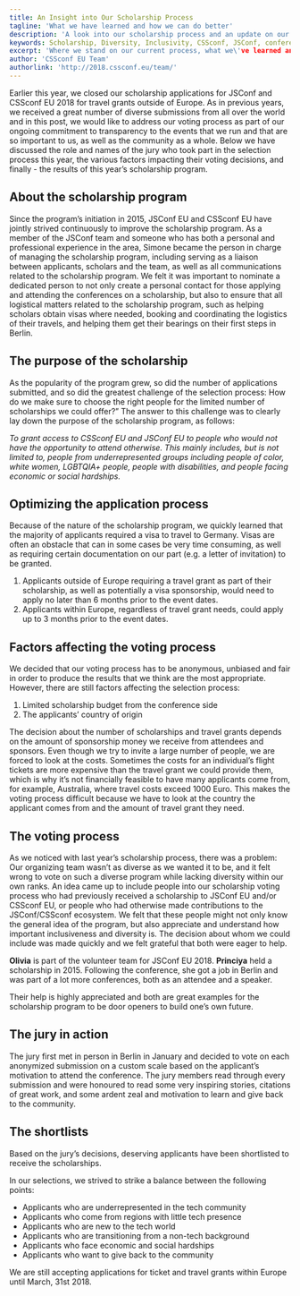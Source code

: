 ```yaml
---
title: An Insight into Our Scholarship Process
tagline: 'What we have learned and how we can do better'
description: 'A look into our scholarship process and an update on our progress'
keywords: Scholarship, Diversity, Inclusivity, CSSconf, JSConf, conference
excerpt: 'Where we stand on our current process, what we\'ve learned and how we\'re improving'
author: 'CSSconf EU Team'
authorlink: 'http://2018.cssconf.eu/team/'
---
```


Earlier this year, we closed our scholarship applications for JSConf and CSSconf EU 2018 for travel grants outside of Europe. As in previous years, we received a great number of diverse submissions from all over the world and in this post, we would like to address our voting process as part of our ongoing commitment to transparency to the events that we run and that are so important to us, as well as the community as a whole. Below we have discussed the role and names of the jury who took part in the selection process this year, the various factors impacting their voting decisions, and finally - the results of this year’s scholarship program.

## About the scholarship program

Since the program’s initiation in 2015, JSConf EU and CSSconf EU have jointly strived continuously to improve the scholarship program. As a member of the JSConf team and someone who has both a personal and professional experience in the area, Simone became the person in charge of managing the scholarship program, including serving as a liaison between applicants, scholars and the team, as well as  all communications related to the scholarship program. We felt it was important to nominate a dedicated person to not only create a personal contact for those applying and attending the conferences on a scholarship, but also to ensure that all logistical matters related to the scholarship program, such as helping scholars obtain visas where needed, booking and coordinating the logistics of their travels, and helping them get their bearings on their first steps in Berlin. 

## The purpose of the scholarship

As the popularity of the program grew, so did the number of applications submitted, and so did the greatest challenge of the selection process: How do we make sure to choose the right people for the limited number of scholarships we could offer?” The answer to this challenge was to clearly lay down the purpose of the scholarship program, as follows:

_To grant access to CSSconf EU and JSConf EU to people who would not have the opportunity to attend otherwise. This mainly includes, but is not limited to, people from underrepresented groups including people of color, white women, LGBTQIA+ people, people with disabilities, and people facing economic or social hardships._

## Optimizing the application process

Because of the nature of the scholarship program, we quickly learned that the majority of applicants required a visa to travel to Germany. Visas are often an obstacle that can in some cases be very time consuming, as well as requiring certain documentation on our part (e.g. a letter of invitation) to be granted. 

1. Applicants outside of Europe requiring a travel grant as part of their scholarship, as well as potentially a visa sponsorship, would need to apply no later than 6 months prior to the event dates. 
2. Applicants within Europe, regardless of travel grant needs, could apply up to 3 months prior to the event dates. 

## Factors affecting the voting process

We decided that our voting process has to be anonymous, unbiased and fair in order to produce the results that we think are the most appropriate. However, there are still factors affecting the selection process:

1. Limited scholarship budget from the conference side
2. The applicants’ country of origin

The decision about the number of scholarships and travel grants depends on the amount of sponsorship money we receive from attendees and sponsors. Even though we try to invite a large number of people, we are forced to look at the costs. Sometimes the costs for an individual’s flight tickets are more expensive than the travel grant we could provide them, which is why it’s not financially feasible to have many applicants come from, for example, Australia, where travel costs exceed 1000 Euro. This makes the voting process difficult because we have to look at the country the applicant comes from and the amount of travel grant they need.

## The voting process

As we noticed with last year’s scholarship process, there was a problem: Our organizing team wasn’t as diverse as we wanted it to be, and it felt wrong to vote on such a diverse program while lacking diversity within our own ranks. An idea came up to include people into our scholarship voting process who had previously received a scholarship to JSConf EU and/or CSSconf EU, or people who had otherwise made contributions to the JSConf/CSSconf ecosystem. We felt that these people might not only know the general idea of the program, but also appreciate and understand how important inclusiveness and diversity is. The decision about whom we could include was made quickly and we felt grateful that both were eager to help.

__Olivia__ is part of the volunteer team for JSConf EU 2018.
__Princiya__ held a scholarship in 2015. Following the conference, she got a job in Berlin and was  part of a lot more conferences, both as an attendee and a speaker.

Their help is highly appreciated and both are great examples for the scholarship program to be door openers to build one’s own future.

## The jury in action

The jury first met in person in Berlin in January and decided to vote on each anonymized submission on a custom scale based on the applicant’s motivation to attend the conference. The jury members read through every submission and were honoured to read some very inspiring stories, citations of great work, and some ardent zeal and motivation to learn and give back to the community. 

## The shortlists

Based on the jury’s decisions, deserving applicants have been shortlisted to receive the scholarships.

In our selections, we strived to strike a balance between the following points:
- Applicants who are underrepresented in the tech community
- Applicants who come from regions with little tech presence
- Applicants who are new to the tech world
- Applicants who are transitioning from a non-tech background
- Applicants who face economic and social hardships
- Applicants who want to give back to the community

We are still accepting applications for ticket and travel grants within Europe until March, 31st 2018.



